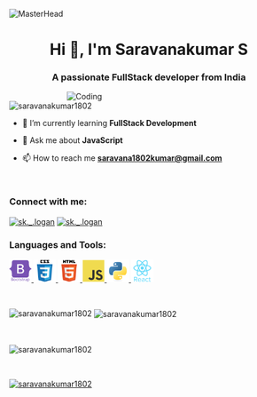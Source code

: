 ![MasterHead](https://trainings.internshala.com/cached_uploads/full-stack-web-development-specialization/banner_hero.png)
<h1 align="center">Hi 👋, I'm Saravanakumar S</h1>
<h3 align="center">A passionate FullStack developer from India</h3>
<img align="right" alt="Coding" width="400"  src="https://camo.githubusercontent.com/cae12fddd9d6982901d82580bdf321d81fb299141098ca1c2d4891870827bf17/68747470733a2f2f6d69726f2e6d656469756d2e636f6d2f6d61782f313336302f302a37513379765349765f7430696f4a2d5a2e676966">

<p align="left"> <img src="https://komarev.com/ghpvc/?username=saravanakumar1802&label=Profile%20views&color=0e75b6&style=flat" alt="saravanakumar1802" /> </p>

- 🌱 I’m currently learning **FullStack Development**

- 💬 Ask me about **JavaScript**

- 📫 How to reach me **saravana1802kumar@gmail.com**



<p align="left"> <a href="https://twitter.com/" target="blank"><img src="https://img.shields.io/twitter/follow/?logo=twitter&style=for-the-badge" alt="" /></a> </p>


<h3 align="left">Connect with me:</h3>
<p align="left">
<a href="https://instagram.com/sk._.logan" target="blank"><img align="center" src="https://raw.githubusercontent.com/rahuldkjain/github-profile-readme-generator/master/src/images/icons/Social/instagram.svg" alt="sk._.logan" height="30" width="40" /></a>
<a href="https://www.youtube.com/c/sk._.logan" target="blank"><img align="center" src="https://raw.githubusercontent.com/rahuldkjain/github-profile-readme-generator/master/src/images/icons/Social/youtube.svg" alt="sk._.logan" height="30" width="40" /></a>
</p>

<h3 align="left">Languages and Tools:</h3>
<p align="left"> <a href="https://getbootstrap.com" target="_blank" rel="noreferrer"> <img src="https://raw.githubusercontent.com/devicons/devicon/master/icons/bootstrap/bootstrap-plain-wordmark.svg" alt="bootstrap" width="40" height="40"/> </a> <a href="https://www.w3schools.com/css/" target="_blank" rel="noreferrer"> <img src="https://raw.githubusercontent.com/devicons/devicon/master/icons/css3/css3-original-wordmark.svg" alt="css3" width="40" height="40"/> </a> <a href="https://www.w3.org/html/" target="_blank" rel="noreferrer"> <img src="https://raw.githubusercontent.com/devicons/devicon/master/icons/html5/html5-original-wordmark.svg" alt="html5" width="40" height="40"/> </a> <a href="https://developer.mozilla.org/en-US/docs/Web/JavaScript" target="_blank" rel="noreferrer"> <img src="https://raw.githubusercontent.com/devicons/devicon/master/icons/javascript/javascript-original.svg" alt="javascript" width="40" height="40"/> </a> <a href="https://www.python.org" target="_blank" rel="noreferrer"> <img src="https://raw.githubusercontent.com/devicons/devicon/master/icons/python/python-original.svg" alt="python" width="40" height="40"/> </a> <a href="https://reactjs.org/" target="_blank" rel="noreferrer"> <img src="https://raw.githubusercontent.com/devicons/devicon/master/icons/react/react-original-wordmark.svg" alt="react" width="40" height="40"/> </a> </p></br>

<p><img align="left" src="https://github-readme-stats.vercel.app/api/top-langs?username=saravanakumar1802&show_icons=true&locale=en&layout=compact" alt="saravanakumar1802" /></p>

<p>&nbsp;<img align="center" src="https://github-readme-stats.vercel.app/api?username=saravanakumar1802&show_icons=true&locale=en" alt="saravanakumar1802" /></p></br>

<p><img align="center" src="https://github-readme-streak-stats.herokuapp.com/?user=saravanakumar1802&" alt="saravanakumar1802" /></p></br>

<p align="left"> <a href="https://github.com/ryo-ma/github-profile-trophy"><img src="https://github-profile-trophy.vercel.app/?username=saravanakumar1802" alt="saravanakumar1802" /></a> </p>
